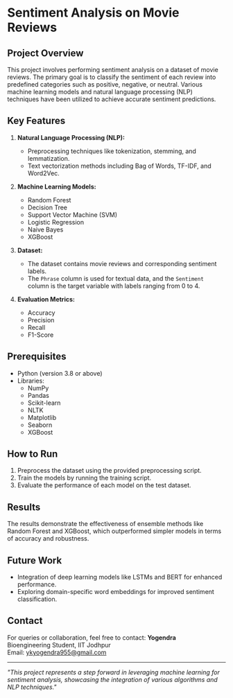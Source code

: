 # Sentiment Analysis on Movie Reviews

## Project Overview
This project involves performing sentiment analysis on a dataset of movie reviews. The primary goal is to classify the sentiment of each review into predefined categories such as positive, negative, or neutral. Various machine learning models and natural language processing (NLP) techniques have been utilized to achieve accurate sentiment predictions.

## Key Features
1. **Natural Language Processing (NLP):**
   - Preprocessing techniques like tokenization, stemming, and lemmatization.
   - Text vectorization methods including Bag of Words, TF-IDF, and Word2Vec.

2. **Machine Learning Models:**
   - Random Forest
   - Decision Tree
   - Support Vector Machine (SVM)
   - Logistic Regression
   - Naive Bayes
   - XGBoost

3. **Dataset:**
   - The dataset contains movie reviews and corresponding sentiment labels.
   - The `Phrase` column is used for textual data, and the `Sentiment` column is the target variable with labels ranging from 0 to 4.

4. **Evaluation Metrics:**
   - Accuracy
   - Precision
   - Recall
   - F1-Score

## Prerequisites
- Python (version 3.8 or above)
- Libraries:
  - NumPy
  - Pandas
  - Scikit-learn
  - NLTK
  - Matplotlib
  - Seaborn
  - XGBoost

## How to Run
1. Preprocess the dataset using the provided preprocessing script.
2. Train the models by running the training script.
3. Evaluate the performance of each model on the test dataset.

## Results
The results demonstrate the effectiveness of ensemble methods like Random Forest and XGBoost, which outperformed simpler models in terms of accuracy and robustness.

## Future Work
- Integration of deep learning models like LSTMs and BERT for enhanced performance.
- Exploring domain-specific word embeddings for improved sentiment classification.

## Contact
For queries or collaboration, feel free to contact:
**Yogendra**  
Bioengineering Student, IIT Jodhpur  
Email: ykyogendra955@gmail.com

---
*"This project represents a step forward in leveraging machine learning for sentiment analysis, showcasing the integration of various algorithms and NLP techniques."*

